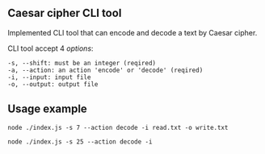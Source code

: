 ## Caesar cipher CLI tool
Implemented CLI tool that can encode and decode a text by Caesar cipher.

CLI tool accept 4 *options*:

```
-s, --shift: must be an integer (reqired)
-a, --action: an action 'encode' or 'decode' (reqired)
-i, --input: input file 
-o, --output: output file
```

## Usage example 

```
node ./index.js -s 7 --action decode -i read.txt -o write.txt

```

```
node ./index.js -s 25 --action decode -i

```